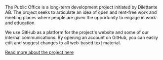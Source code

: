 The Public Office is a long-term development project initiated by Dilettante AB. The project seeks to articulate an idea of open and rent-free work and meeting places where people are given the opportunity to engage in work and education.

We use GitHub as a platform for the project's website and some of our internal communications. By opening an account on GitHub, you can easily edit and suggest changes to all web-based text material.

[Read more about the project here](http://thepublicoffice.se)
